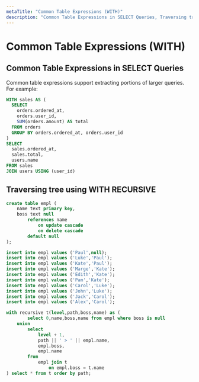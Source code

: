 ```yaml
---
metaTitle: "Common Table Expressions (WITH)"
description: "Common Table Expressions in SELECT Queries, Traversing tree using WITH RECURSIVE"
---
```


# Common Table Expressions (WITH)



## Common Table Expressions in SELECT Queries


Common table expressions support extracting portions of larger queries. For example:

```sql
WITH sales AS (
  SELECT 
    orders.ordered_at,
    orders.user_id,
    SUM(orders.amount) AS total
  FROM orders
  GROUP BY orders.ordered_at, orders.user_id
)
SELECT 
  sales.ordered_at,
  sales.total,
  users.name
FROM sales 
JOIN users USING (user_id)

```



## Traversing tree using WITH RECURSIVE


```sql
create table empl (
    name text primary key,
    boss text null
        references name 
            on update cascade 
            on delete cascade 
        default null
);

insert into empl values ('Paul',null);
insert into empl values ('Luke','Paul');
insert into empl values ('Kate','Paul');
insert into empl values ('Marge','Kate');
insert into empl values ('Edith','Kate');
insert into empl values ('Pam','Kate');
insert into empl values ('Carol','Luke');
insert into empl values ('John','Luke');
insert into empl values ('Jack','Carol');
insert into empl values ('Alex','Carol');

with recursive t(level,path,boss,name) as (
        select 0,name,boss,name from empl where boss is null
    union
        select
            level + 1,
            path || ' > ' || empl.name,
            empl.boss,
            empl.name 
        from 
            empl join t 
                on empl.boss = t.name
) select * from t order by path;

```

